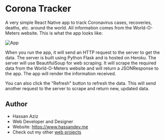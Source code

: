 # Corona Tracker
A very simple React Native app to track Coronavirus cases, recoveries, deaths, etc. around the world. All information comes from the World-O-Meters website.
This is what the app looks like:

![App](https://i.imgur.com/GSuKTtW.jpg)

When you run the app, it will send an HTTP request to the server to get the data. The server is built using Python Flask and is hosted on Heroku. The server will use 
BeautifulSoup for web scraping. It will scrape the required data from the World-O-Meters website and will return a JSONResponse to the app. The app will render the 
information received.

You can also click the "Refresh" button to refresh the data. This will send another request to the server to scrape and return new, updated data.

## Author
- Hassan Aziz
- Web Developer and Designer
- Website: https://www.hassandev.me
- Check out my other [web projects](https://www.hassandev.me/projects)
